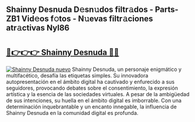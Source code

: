 ## Shainny Desnuda D𝚎sn𝚞dos filtr𝚊dos - Parts-ZB1 Vid𝚎os f𝚘tos - N𝚞evas filtr𝚊ciones atr𝚊ctivas Nyl86

# <h2><a href="http://mb4rjq.tromn.icu/?c=Shainny+Desnuda">🔗👉👉👉 Shainny Desnuda 🔗🔗</a></h2>

[![Shainny Desnuda nuevo](https://i.imgur.com/pEAQMta.gif)](http://mb4rjq.tromn.icu/?c=Shainny+Desnuda)
Shainny Desnuda, un personaje enigmático y multifacético, desafía las etiquetas simples. Su innovadora autopresentación en el ámbito digital ha cautivado y enfurecido a sus seguidores, provocando debates sobre el consentimiento, la expresión artística y la esencia de las sociedades virtuales. A pesar de la ambigüedad de sus intenciones, su huella en el ámbito digital es imborrable. Con una determinación inquebrantable y un encanto innegable, la influencia de Shainny Desnuda en la comunidad digital es profunda.

